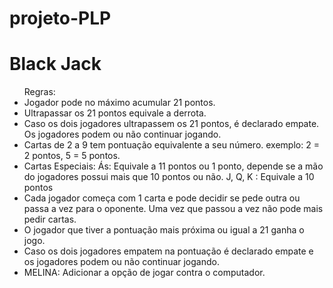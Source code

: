 # projeto-PLP

<h1>Black Jack</h1>


<ul>Regras:
    <li>Jogador pode no máximo acumular 21 pontos.</li>
    <li>Ultrapassar os 21 pontos equivale a derrota.</li>
    <li>Caso os dois jogadores ultrapassem os 21 pontos, é declarado empate. Os jogadores podem ou não continuar jogando.</li>
    <li>Cartas de 2 a 9 tem pontuação equivalente a seu número. exemplo: 2 = 2 pontos, 5 = 5 pontos.</li>
    <li>Cartas Especiais:
        Ás: Equivale a 11 pontos ou 1 ponto, depende se a mão do jogadores possui mais que 10 pontos ou não.
        J, Q, K : Equivale a 10 pontos</li>
    <li>Cada jogador começa com 1 carta e pode decidir se pede outra ou passa a vez para o oponente. Uma vez que passou a vez não pode mais pedir cartas.</li>
    <li>O jogador que tiver a pontuação mais próxima ou igual a 21 ganha o jogo.</li>
    <li>Caso os dois jogadores empatem na pontuação é declarado empate e os jogadores podem ou não continuar jogando.</li>
    <li>MELINA: Adicionar a opção de jogar contra o computador.</li>

</ul>
